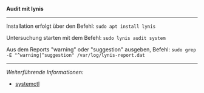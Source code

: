 **Audit mit lynis**

---

Installation erfolgt über den Befehl: ```sudo apt install lynis```

Untersuchung starten mit dem Befehl: ```sudo lynis audit system```

Aus dem Reports "warning" oder "suggestion" ausgeben, Befehl: ```sudo grep -E "^warning|^suggestion" /var/log/lynis-report.dat```

---

_Weiterführende Informationen:_
* [systemctl](https://wiki.ubuntuusers.de/systemd/systemctl/)

